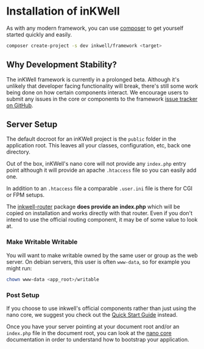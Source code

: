 # Installation of inKWell

As with any modern framework, you can use [composer](https://getcomposer.org) to get yourself
started quickly and easily.

```bash
composer create-project -s dev inkwell/framework <target>
```

## Why Development Stability?

The inKWell framework is currently in a prolonged beta.  Although it's unlikely that developer
facing functionality will break, there's still some work being done on how certain components
interact.  We encourage users to submit any issues in the core or components to the framework
[issue tracker on GitHub](https://github.com/dotink/inkwell-framework/issues).

## Server Setup

The default docroot for an inKWell project is the `public` folder in the application root.  This
leaves all your classes, configuration, etc, back one directory.

Out of the box, inKWell's nano core will not provide any `index.php` entry point although it will
provide an apache `.htaccess` file so you can easily add one.

In addition to an `.htaccess` file a comparable `.user.ini` file is there for CGI or FPM setups.

<div class="notice">
	<p>
		The <a href="../handling-requests/01-routing">inkwell-router</a> package <strong>does
		provide an index.php</strong> which will be copied on installation and works directly
		with that router.  Even if you don't intend to use the official routing component, it
		may be of some value to look at.
	</p>
</div>

### Make Writable Writable

You will want to make writable owned by the same user or group as the web server.  On debian
servers, this user is often `www-data`, so for example you might run:

```bash
chown www-data <app_root>/writable
```

### Post Setup

<div class="notice">
	<p>
		If you choose to use inkwell's official components rather than just using the nano core,
		we suggest you check out the <a href="../quick-start">Quick Start Guide</a> instead.
	</p>
</div>

Once you have your server pointing at your document root and/or an `index.php` file in the document
root, you can look at the [nano core](02-nano-core) documentation in order to understand how to
bootstrap your application.

